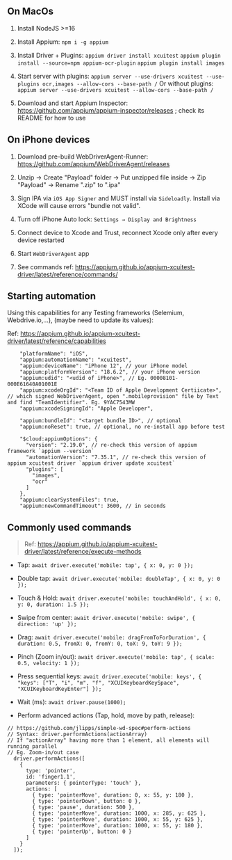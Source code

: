 ## On MacOs

1. Install NodeJS >=16

2. Install Appium: `npm i -g appium`

3. Install Driver + Plugins:
`appium driver install xcuitest`
`appium plugin install --source=npm appium-ocr-plugin`
`appium plugin install images`

4. Start server with plugins:
`appium server --use-drivers xcuitest --use-plugins ocr,images --allow-cors --base-path /`
Or without plugins: `appium server --use-drivers xcuitest --allow-cors --base-path /`

5. Download and start Appium Inspector: https://github.com/appium/appium-inspector/releases ; check its README for how to use

## On iPhone devices

1. Download pre-build WebDriverAgent-Runner: https://github.com/appium/WebDriverAgent/releases

2. Unzip → Create "Payload" folder → Put unzipped file inside → Zip "Payload" → Rename ".zip" to ".ipa"

3. Sign IPA via `iOS App Signer` and MUST install via `Sideloadly`. Install via XCode will cause errors "bundle not valid".

4. Turn off iPhone Auto lock: `Settings → Display and Brightness`

5. Connect device to Xcode and Trust, reconnect Xcode only after every device restarted

6. Start `WebDriverAgent` app

7. See commands ref: https://appium.github.io/appium-xcuitest-driver/latest/reference/commands/

## Starting automation

Using this capabilities for any Testing frameworks (Selemium, Webdrive.io,...), (maybe need to update its values):

Ref: https://appium.github.io/appium-xcuitest-driver/latest/reference/capabilities

```
    "platformName": "iOS",
    "appium:automationName": "xcuitest",
    "appium:deviceName": "iPhone 12", // your iPhone model
    "appium:platformVersion": "18.6.2", // your iPhone version
    "appium:udid": "<udid of iPhone>", // Eg. 00008101-000E61640A01001E
    "appium:xcodeOrgId": "<Team ID of Apple Development Certiicate>", // which signed WebDriverAgent, open ".mobileprovision" file by Text and find "TeamIdentifier". Eg. 9YAC7543MW
    "appium:xcodeSigningId": "Apple Developer",

    "appium:bundleId": "<target bundle ID>", // optional
    "appium:noReset": true, // optional, no re-install app before test

    "$cloud:appiumOptions": {
      "version": "2.19.0", // re-check this version of appium framework `appium --version`
      "automationVersion": "7.35.1", // re-check this version of appium xcuitest driver `appium driver update xcuitest`
      "plugins": [
        "images",
        "ocr"
      ]
    },
    "appium:clearSystemFiles": true,
    "appium:newCommandTimeout": 3600, // in seconds
```

## Commonly used commands
> Ref: https://appium.github.io/appium-xcuitest-driver/latest/reference/execute-methods

- Tap: `await driver.execute('mobile: tap', { x: 0, y: 0 });`
- Double tap: `await driver.execute('mobile: doubleTap', { x: 0, y: 0 });`
- Touch & Hold: `await driver.execute('mobile: touchAndHold', { x: 0, y: 0, duration: 1.5 });`
- Swipe from center: `await driver.execute('mobile: swipe', { direction: 'up' });`
- Drag: `await driver.execute('mobile: dragFromToForDuration', { duration: 0.5, fromX: 0, fromY: 0, toX: 9, toY: 9 });`
- Pinch (Zoom in/out): `await driver.execute('mobile: tap', { scale: 0.5, velocity: 1 });`
- Press sequential keys: `await driver.execute('mobile: keys', { "keys": ["T", "i", "m", "f", "XCUIKeyboardKeySpace", "XCUIKeyboardKeyEnter"] });`
- Wait (ms): `await driver.pause(1000);`

- Perform advanced actions (Tap, hold, move by path, release):
```
// https://github.com/jlipps/simple-wd-spec#perform-actions
// Syntax: driver.performActions(actionArray)
// If "actionArray" having more than 1 element, all elements will running parallel
// Eg. Zoom-in/out case
  driver.performActions([
    {
      type: 'pointer',
      id: 'finger1.1',
      parameters: { pointerType: 'touch' },
      actions: [
        { type: 'pointerMove', duration: 0, x: 55, y: 180 },
        { type: 'pointerDown', button: 0 },
        { type: 'pause', duration: 500 },
        { type: 'pointerMove', duration: 1000, x: 285, y: 625 },
        { type: 'pointerMove', duration: 1000, x: 55, y: 625 },
        { type: 'pointerMove', duration: 1000, x: 55, y: 180 },
        { type: 'pointerUp', button: 0 }
      ]
    }
  ]);
```